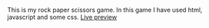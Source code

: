 This is my rock paper scissors game. 
In this game I have used html, javascript and some css.
[Live preview](https://areebaishtiaq.github.io/Rock-Paper-Scissors/)

